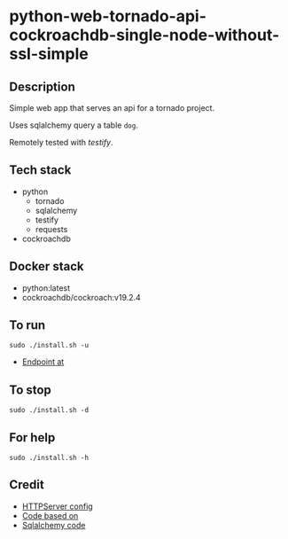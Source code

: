 # python-web-tornado-api-cockroachdb-single-node-without-ssl-simple

## Description
Simple web app that serves an api
for a tornado project.

Uses sqlalchemy query a table `dog`.

Remotely tested with *testify*.

## Tech stack
- python
  - tornado
  - sqlalchemy
  - testify
  - requests
- cockroachdb

## Docker stack
- python:latest
- cockroachdb/cockroach:v19.2.4

## To run
`sudo ./install.sh -u`
- [Endpoint at](http://localhost/dog)

## To stop
`sudo ./install.sh -d`

## For help
`sudo ./install.sh -h`

## Credit
- [HTTPServer config](https://phrase.com/blog/posts/tornado-web-framework-i18n/)
- [Code based on](https://www.tornadoweb.org/en/stable/)
- [Sqlalchemy code](https://medium.com/swlh/tornado-and-sqlalchemy-847eecbc0445)